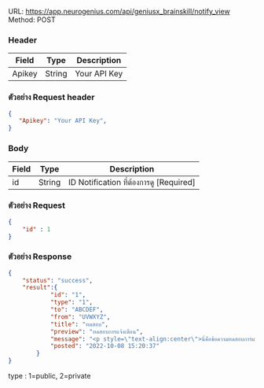 URL: https://app.neurogenius.com/api/geniusx_brainskill/notify_view <br>
Method: POST <br>

### Header
| Field         | Type          | Description  |
| ------------- |---------------| -------------|
| Apikey        | String        | Your API Key |

### ตัวอย่าง Request header
```json
{
   "Apikey": "Your API Key",
}
```


### Body
| Field                 | Type          | Description             |
| -------------         |---------------| ------------------------|
| id                    | String        | ID Notification ที่ต้องการดู [Required] |


### ตัวอย่าง Request
```json
{
    "id" : 1
}
```

### ตัวอย่าง Response
```json
{
    "status": "success",
    "result":{
            "id": "1",
            "type": "1",
            "to": "ABCDEF",
            "from": "UVWXYZ",
            "title": "ทดสอบ",
            "preview": "ทดสอบการแจ้งเตือน",
            "message": "<p style=\"text-align:center\">นี่คือข้อความทดสอบการแจ้งเตือนทดสอบการแจ้งเตือน</p>",
            "posted": "2022-10-08 15:20:37"
        }
}
```

type : 1=public, 2=private
